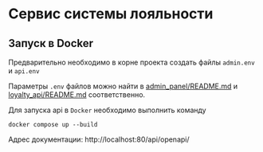 # Сервис системы лояльности


## Запуск в Docker
Предварительно необходимо в корне проекта создать файлы `admin.env` и `api.env`

Параметры `.env` файлов можно найти в
[admin_panel/README.md](./admin_panel/README.md) 
и [loyalty_api/README.md](./loyalty_api/README.md) соответственно.

Для запуска api в `Docker` необходимо выполнить команду
```shell
docker compose up --build
```

Адрес документации: http://localhost:80/api/openapi/